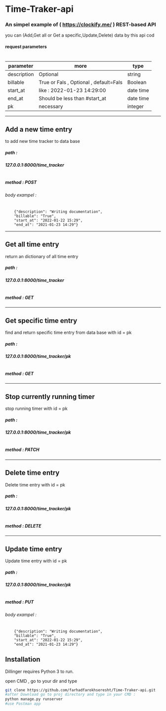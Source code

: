 # Time-Traker-api
### An simpel example of ( https://clockify.me/ )  REST-based API

you can (Add,Get all or Get a specific,Update,Delete) data by this api cod

#### request parameters
#
| parameter | more | type |
| ------ | ------ |------ |
| description | Optional | string |
| billable |True or Fals , Optional , default=Fals | Boolean |
| start_at | like : 2022-01-23 14:29:00 | date time
| end_at | Should be less than #start_at | date time
| pk | necessary | integer
---
## Add a new time entry
to add new time tracker to data base
##### path : 
##### 127.0.0.1:8000/time_tracker
#
#####  method : POST
######  body exampel :
#
```{
    {"description": "Writing documentation",
    "billable": "True",
    "start_at": "2022-01-22 15:29",
    "end_at": "2021-01-23 14:29"}
```
---
## Get all time entry
return an dictionary of all time entry
##### path : 
##### 127.0.0.1:8000/time_tracker
#
#####  method : GET
---
## Get specific time entry
find and return specific time entry from data base with id = pk
##### path : 
##### 127.0.0.1:8000/time_tracker/pk
#
#####  method : GET
---
## Stop currently running timer
stop running timer with id = pk 
##### path : 
##### 127.0.0.1:8000/time_tracker/pk
#
#####  method : PATCH
---
## Delete time entry
Delete time entry with id = pk 
##### path : 
##### 127.0.0.1:8000/time_tracker/pk
#
#####  method : DELETE
---
## Update time entry 
Update time entry with id = pk 
##### path : 
##### 127.0.0.1:8000/time_tracker/pk
#
#####  method : PUT
######  body exampel :
#
```{
    {"description": "Writing documentation",
    "billable": "True",
    "start_at": "2022-01-22 15:29",
    "end_at": "2021-01-23 14:29"}
```
## Installation

Dillinger requires Python 3 to run.

open CMD , go to your dir and type
```sh
git clone https://github.com/farhadfarokhseresht/Time-Traker-api.git
#after Download go to proj directory and type in your CMD :
python manage.py runserver
#use Postman app
```




